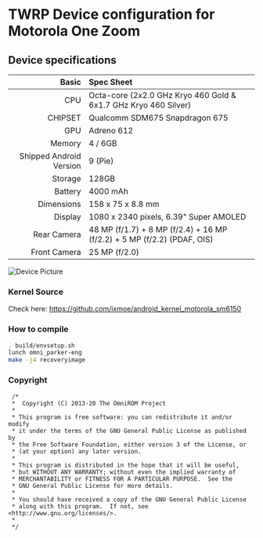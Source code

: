 # TWRP Device configuration for Motorola One Zoom

## Device specifications

Basic   | Spec Sheet
-------:|:-------------------------
CPU     | Octa-core (2x2.0 GHz Kryo 460 Gold & 6x1.7 GHz Kryo 460 Silver)
CHIPSET | Qualcomm SDM675 Snapdragon 675
GPU     | Adreno 612
Memory  | 4 / 6GB
Shipped Android Version | 9 (Pie)
Storage | 128GB
Battery | 4000 mAh
Dimensions | 158 x 75 x 8.8 mm
Display | 1080 x 2340 pixels, 6.39" Super AMOLED
Rear Camera  | 48 MP (f/1.7) + 8 MP (f/2.4) + 16 MP (f/2.2) + 5 MP (f/2.2) (PDAF, OIS)
Front Camera | 25 MP (f/2.0)

![Device Picture](https://fdn2.gsmarena.com/vv/pics/motorola/motorola-one-zoom-r1.jpg)

### Kernel Source
Check here: https://github.com/ixmoe/android_kernel_motorola_sm6150

### How to compile

```sh
. build/envsetup.sh
lunch omni_parker-eng
make -j4 recoveryimage
```
### Copyright
 ```
  /*
  *  Copyright (C) 2013-20 The OmniROM Project
  *
  * This program is free software: you can redistribute it and/or modify
  * it under the terms of the GNU General Public License as published by
  * the Free Software Foundation, either version 3 of the License, or
  * (at your option) any later version.
  *
  * This program is distributed in the hope that it will be useful,
  * but WITHOUT ANY WARRANTY; without even the implied warranty of
  * MERCHANTABILITY or FITNESS FOR A PARTICULAR PURPOSE.  See the
  * GNU General Public License for more details.
  *
  * You should have received a copy of the GNU General Public License
  * along with this program.  If not, see <http://www.gnu.org/licenses/>.
  *
  */
  ```
